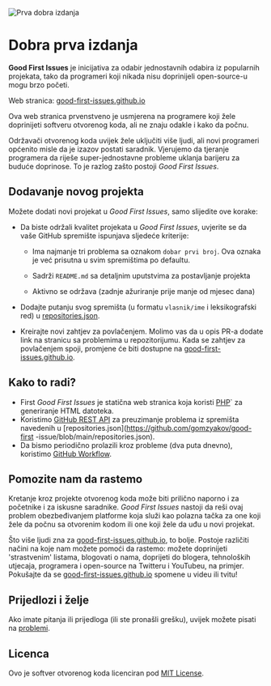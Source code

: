 ![Prva dobra izdanja](./assets/github/social-preview.png)

# Dobra prva izdanja

**Good First Issues** je inicijativa za odabir jednostavnih odabira iz popularnih projekata, tako da programeri koji nikada nisu doprinijeli open-source-u mogu brzo početi.

Web stranica: [good-first-issues.github.io](https://good-first-issues.github.io)

Ova web stranica prvenstveno je usmjerena na programere koji žele doprinijeti softveru otvorenog koda, ali ne znaju odakle i kako da počnu.

Održavači otvorenog koda uvijek žele uključiti više ljudi, ali novi programeri općenito misle da je izazov postati saradnik. Vjerujemo da tjeranje programera da riješe super-jednostavne probleme uklanja barijeru za buduće doprinose. To je razlog zašto postoji *Good First Issues*.

## Dodavanje novog projekta

Možete dodati novi projekat u *Good First Issues*, samo slijedite ove korake:

- Da biste održali kvalitet projekata u *Good First Issues*, uvjerite se da vaše GitHub spremište ispunjava sljedeće kriterije:

     - Ima najmanje tri problema sa oznakom `dobar prvi broj`. Ova oznaka je već prisutna u svim spremištima po defaultu.

     - Sadrži `README.md` sa detaljnim uputstvima za postavljanje projekta

     - Aktivno se održava (zadnje ažuriranje prije manje od mjesec dana)

- Dodajte putanju svog spremišta (u formatu `vlasnik/ime` i leksikografski red) u [repositories.json](https://github.com/gomzyakov/good-first-issue/blob/main/repositories.json).

- Kreirajte novi zahtjev za povlačenjem. Molimo vas da u opis PR-a dodate link na stranicu sa problemima u repozitorijumu. Kada se zahtjev za povlačenjem spoji, promjene će biti dostupne na [good-first-issues.github.io](https://good-first-issues.github.io).

## Kako to radi?

- First *Good First Issues* je statična web stranica koja koristi [PHP](https://www.php.net)` za generiranje HTML datoteka.
- Koristimo [GitHub REST API](https://docs.github.com/en/rest) za preuzimanje problema iz spremišta navedenih u [repositories.json](https://github.com/gomzyakov/good-first -issue/blob/main/repositories.json).
- Da bismo periodično prolazili kroz probleme (dva puta dnevno), koristimo [GitHub Workflow](https://docs.github.com/en/actions/using-workflows).

## Pomozite nam da rastemo

Kretanje kroz projekte otvorenog koda može biti prilično naporno i za početnike i za iskusne saradnike. *Good First Issues* nastoji da reši ovaj problem obezbeđivanjem platforme koja služi kao polazna tačka za one koji žele da počnu sa otvorenim kodom ili one koji žele da uđu u novi projekat.

Što više ljudi zna za [good-first-issues.github.io](https://good-first-issues.github.io), to bolje. Postoje različiti načini na koje nam možete pomoći da rastemo: možete doprinijeti 'strastvenim' listama, blogovati o nama, doprijeti do blogera, tehnoloških utjecaja, programera i open-source na Twitteru i YouTubeu, na primjer. Pokušajte da se [good-first-issues.github.io](https://good-first-issues.github.io) spomene u videu ili tvitu!

## Prijedlozi i želje

Ako imate pitanja ili prijedloga (ili ste pronašli grešku), uvijek možete pisati na [problemi](https://github.com/good-first-issues/good-first-issues.github.io/issues).

## Licenca

Ovo je softver otvorenog koda licenciran pod [MIT License](https://github.com/good-first-issues/good-first-issues.github.io/blob/main/LICENSE).